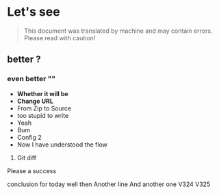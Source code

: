 # Let's see

> This document was translated by machine and may contain errors. Please read with caution!


## better ?

### even better "" 

- **Whether it will be** 
- **Change URL** 
- From Zip to Source
- too stupid to write
- Yeah
- Bum
- Config 2
- Now I have understood the flow

1. Git diff

Please a success


conclusion for today
well then
Another line
And another one
V324
V325